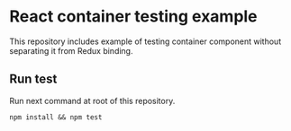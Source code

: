 # React container testing example

This repository includes example of testing container component without separating it from Redux binding.

## Run test

Run next command at root of this repository.

```
npm install && npm test
```
